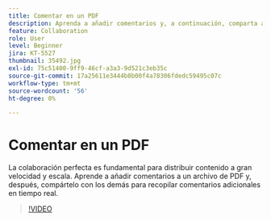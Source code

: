 ```yaml
---
title: Comentar en un PDF
description: Aprenda a añadir comentarios y, a continuación, comparta a un PDF con otros usuarios para que lo revise
feature: Collaboration
role: User
level: Beginner
jira: KT-5527
thumbnail: 35492.jpg
exl-id: 75c51400-9ff9-46cf-a3a3-9d521c3eb35c
source-git-commit: 17a25611e3444b0b00f4a78306fdedc59495c07c
workflow-type: tm+mt
source-wordcount: '56'
ht-degree: 0%

---
```


# Comentar en un PDF

La colaboración perfecta es fundamental para distribuir contenido a gran velocidad y escala. Aprende a añadir comentarios a un archivo de PDF y, después, compártelo con los demás para recopilar comentarios adicionales en tiempo real.

>[!VIDEO](https://video.tv.adobe.com/v/35492?quality=12&learn=on&hidetitle=true)
